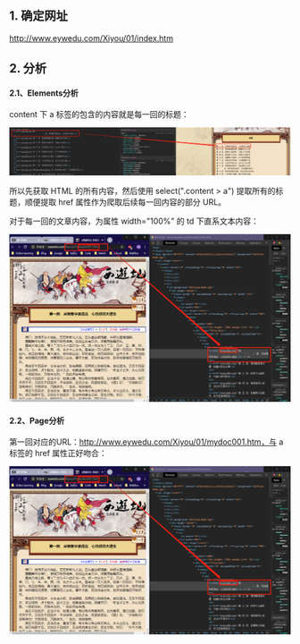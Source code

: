 ## 1. 确定网址

http://www.eywedu.com/Xiyou/01/index.htm

## 2. 分析

#### 2.1、Elements分析

content 下 a 标签的包含的内容就是每一回的标题：

![](images/1.Elements分析_a.png)

所以先获取 HTML 的所有内容，然后使用 select(".content > a") 提取所有的标题，顺便提取 href 属性作为爬取后续每一回内容的部分 URL。

对于每一回的文章内容，为属性 width="100%" 的 td 下直系文本内容：

![](images/2.Page分析_URL.png)

#### 2.2、Page分析

第一回对应的URL：http://www.eywedu.com/Xiyou/01/mydoc001.htm，与 a 标签的 href 属性正好吻合：

![](images/2.Page分析_URL.png)

